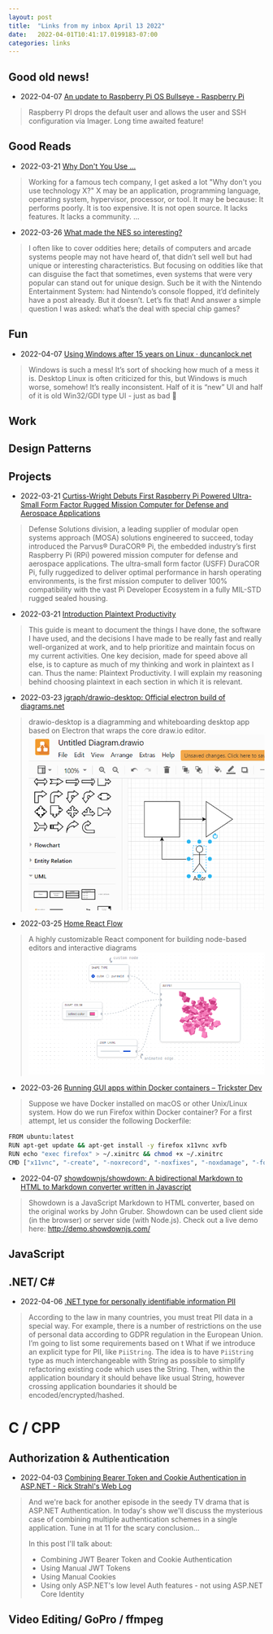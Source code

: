 ```yaml
---
layout: post
title:  "Links from my inbox April 13 2022"
date:   2022-04-01T10:41:17.0199183-07:00
categories: links
---
```

## Good old news!
- 2022-04-07 [An update to Raspberry Pi OS Bullseye - Raspberry Pi](https://www.raspberrypi.com/news/raspberry-pi-bullseye-update-april-2022/)
> Raspberry PI drops the default user and allows the user and SSH configuration via Imager.
> Long time awaited feature!

## Good Reads
- 2022-03-21 [Why Don't You Use ...](https://www.brendangregg.com/blog/2022-03-19/why-dont-you-use.html)
> Working for a famous tech company, I get asked a lot "Why don't you use technology X?" X may be an application, programming language, operating system, hypervisor, processor, or tool. It may be because:
> It performs poorly.
> It is too expensive.
> It is not open source.
> It lacks features.
> It lacks a community.
> ...
- 2022-03-26 [What made the NES so interesting?](https://nicole.express/2022/the-nes-as-an-artifact.html)
> I often like to cover oddities here; details of computers and arcade systems people may not have heard of, that didn’t sell well but had unique or interesting characteristics. But focusing on oddities like that can disguise the fact that sometimes, even systems that were very popular can stand out for unique design. Such be it with the Nintendo Entertainment System: had Nintendo’s console flopped, it’d definitely have a post already. But it doesn’t. Let’s fix that! And answer a simple question I was asked: what’s the deal with special chip games?

## Fun

- 2022-04-07 [Using Windows after 15 years on Linux · duncanlock.net](https://duncanlock.net/blog/2022/04/06/using-windows-after-15-years-on-linux/)
> Windows is such a mess! It’s sort of shocking how much of a mess it is. Desktop Linux is often criticized for this, but Windows is much worse, somehow! It’s really inconsistent. Half of it is “new” UI and half of it is old Win32/GDI type UI - just as bad
> 🧸

## Work

## Design Patterns

## Projects
- 2022-03-21 [Curtiss-Wright Debuts First Raspberry Pi Powered Ultra-Small Form Factor Rugged Mission Computer for Defense and Aerospace Applications](https://www.curtisswrightds.com/news/press-release/raspberry-pi-powered-ultra-small-form-factor-rugged-mission-computer.html)
> Defense Solutions division, a leading supplier of modular open systems approach (MOSA) solutions engineered to succeed, today introduced the Parvus® DuraCOR® Pi, the embedded industry’s first Raspberry Pi (RPi) powered mission computer for defense and aerospace applications.  The ultra-small form factor (USFF) DuraCOR Pi, fully ruggedized to deliver optimal performance in harsh operating environments, is the first mission computer to deliver 100% compatibility with the vast Pi Developer Ecosystem in a fully MIL-STD rugged sealed housing.
- 2022-03-21 [Introduction Plaintext Productivity](https://plaintext-productivity.net/)
> This guide is meant to document the things I have done, the software I have used, and the decisions I have made to be really fast and really well-organized at work, and to help prioritize and maintain focus on my current activities. One key decision, made for speed above all else, is to capture as much of my thinking and work in plaintext as I can. Thus the name: Plaintext Productivity. I will explain my reasoning behind choosing plaintext in each section in which it is relevant.
- 2022-03-23 [jgraph/drawio-desktop: Official electron build of diagrams.net](https://github.com/jgraph/drawio-desktop)
> drawio-desktop is a diagramming and whiteboarding desktop app based on Electron that wraps the core draw.io editor.
![]( _img/20220323130236.png)
- 2022-03-25 [Home React Flow](https://reactflow.dev/)
> A highly customizable React component for building node-based editors and interactive diagrams
![](_img/20220325195419.png)
- 2022-03-26 [Running GUI apps within Docker containers – Trickster Dev](https://www.trickster.dev/post/running-gui-apps-within-docker-containers/)
> Suppose we have Docker installed on macOS or other Unix/Linux system. How do we run Firefox within Docker container? For a first attempt, let us consider the following Dockerfile:
```bash
FROM ubuntu:latest
RUN apt-get update && apt-get install -y firefox x11vnc xvfb
RUN echo "exec firefox" > ~/.xinitrc && chmod +x ~/.xinitrc
CMD ["x11vnc", "-create", "-noxrecord", "-noxfixes", "-noxdamage", "-forever", "-passwd", "trustno1"]
```
- 2022-04-07 [showdownjs/showdown: A bidirectional Markdown to HTML to Markdown converter written in Javascript](https://github.com/showdownjs/showdown)
> Showdown is a JavaScript Markdown to HTML converter, based on the original works by John Gruber. Showdown can be used client side (in the browser) or server side (with Node.js).
> Check out a live demo here: http://demo.showdownjs.com/



## JavaScript

## .NET/ C#
- 2022-04-06 [.NET type for personally identifiable information PII](https://gaevoy.com/2022/03/18/personally-identifiable-information-data-types.html?utm_source=csharpdigest&utm_medium=email&utm_campaign=408)
> According to the law in many countries, you must treat PII data in a special way. For example, there is a number of restrictions on the use of personal data according to GDPR regulation in the European Union. I’m going to list some requirements based on t
> What if we introduce an explicit type for PII, like `PiiString`. The idea is to have `PiiString` type as much interchangeable with String as possible to simplify refactoring existing code which uses the String. Then, within the application boundary it should behave like usual String, however crossing application boundaries it should be encoded/encrypted/hashed.

# C / CPP

## Authorization & Authentication
- 2022-04-03 [Combining Bearer Token and Cookie Authentication in ASP.NET - Rick Strahl's Web Log](https://weblog.west-wind.com/posts/2022/Mar/29/Combining-Bearer-Token-and-Cookie-Auth-in-ASPNET?utm_source=csharpdigest&utm_medium=email&utm_campaign=409)
> And we're back for another episode in the seedy TV drama that is ASP.NET Authentication. In today's show we'll discuss the mysterious case of combining multiple authentication schemes in a single application. Tune in at 11 for the scary conclusion...
>
> In this post I'll talk about:
> - Combining JWT Bearer Token and Cookie Authentication
> - Using Manual JWT Tokens
> - Using Manual Cookies
> - Using only ASP.NET's low level Auth features - not using ASP.NET Core Identity


## Video Editing/ GoPro / ffmpeg

